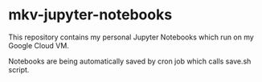 # mkv-jupyter-notebooks

This repository contains my personal Jupyter Notebooks which run on my Google Cloud VM.

Notebooks are being automatically saved by cron job which calls save.sh script.

